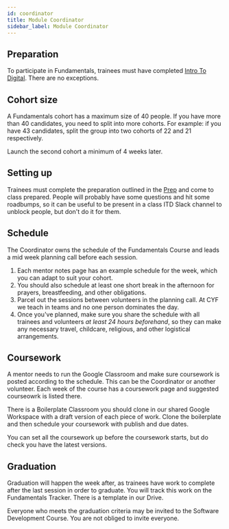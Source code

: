 ```yaml
---
id: coordinator
title: Module Coordinator
sidebar_label: Module Coordinator
---
```


## Preparation

To participate in Fundamentals, trainees must have completed [Intro To Digital](https://codeyourfuture.io/itc/). There are no exceptions.

## Cohort size

A Fundamentals cohort has a maximum size of 40 people. If you have more than 40 candidates, you need to split into more cohorts. For example: if you have 43 candidates, split the group into two cohorts of 22 and 21 respectively.

Launch the second cohort a minimum of 4 weeks later.

## Setting up

Trainees must complete the preparation outlined in the [Prep](./preparation/index.md) and come to class prepared. People will probably have some questions and hit some roadbumps, so it can be useful to be present in a class ITD Slack channel to unblock people, but don't do it for them.

## Schedule

The Coordinator owns the schedule of the Fundamentals Course and leads a mid week planning call before each session.

1. Each mentor notes page has an example schedule for the week, which you can adapt to suit your cohort.
2. You should also schedule at least one short break in the afternoon for prayers, breastfeeding, and other obligations.
3. Parcel out the sessions between volunteers in the planning call. At CYF we teach in teams and no one person dominates the day.
4. Once you've planned, make sure you share the schedule with all trainees and volunteers _at least 24 hours beforehand_, so they can make any necessary travel, childcare, religious, and other logistical arrangements.

## Coursework

A mentor needs to run the Google Classroom and make sure coursework is posted according to the schedule. This can be the Coordinator or another volunteer. Each week of the course has a coursework page and suggested courseowrk is listed there.

There is a Boilerplate Classroom you should clone in our shared Google Workspace with a draft version of each piece of work. Clone the boilerplate and then  schedule your coursework with publish and due dates.

You can set all the coursework up before the coursework starts, but do check you have the latest versions.

## Graduation

Graduation will happen the week after, as trainees have work to complete after the last session in order to graduate. You will track this work on the Fundamentals Tracker. There is a template in our Drive.

Everyone who meets the graduation criteria may be invited to the Software Development Course. You are not obliged to invite everyone.
